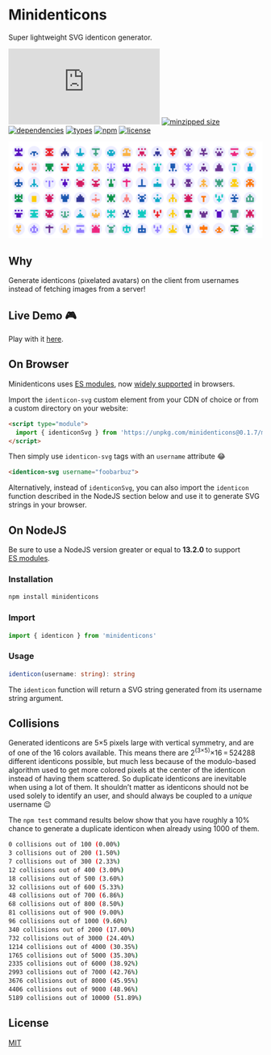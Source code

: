 # Minidenticons

Super lightweight SVG identicon generator.

![brotli size](https://badgen.net/badgesize/brotli/laurentpayot/minidenticons/main/minidenticons.min.js)
[![minzipped size](https://badgen.net/bundlephobia/minzip/minidenticons)](https://bundlephobia.com/result?p=minidenticons)
[![dependencies](https://badgen.net/david/dep/laurentpayot/minidenticons)](https://david-dm.org/laurentpayot/minidenticons)
[![types](https://badgen.net/npm/types/minidenticons)](https://github.com/laurentpayot/minidenticons/blob/main/index.d.ts)
[![npm](https://badgen.net/npm/v/minidenticons)](https://www.npmjs.com/package/minidenticons)
[![license](https://badgen.net/github/license/laurentpayot/minidenticons)](https://github.com/laurentpayot/minidenticons/blob/main/LICENSE)

[![Minidenticons](minidenticons.png)](https://laurentpayot.github.io/minidenticons/)

## Why

Generate identicons (pixelated avatars) on the client from usernames instead of fetching images from a server!

## Live Demo :video_game:

Play with it [here](https://laurentpayot.github.io/minidenticons/).

## On Browser

Minidenticons uses [ES modules](https://jakearchibald.com/2017/es-modules-in-browsers/), now [widely supported](https://caniuse.com/es6-module) in browsers.

Import the `identicon-svg` custom element from your CDN of choice or from a custom directory on your website:

```html
<script type="module">
  import { identiconSvg } from 'https://unpkg.com/minidenticons@0.1.7/minidenticons.min.js'
</script>
```

Then simply use `identicon-svg` tags with an `username` attribute :joy:

```html
<identicon-svg username="foobarbuz">
```

Alternatively, instead of `identiconSvg`, you can also import the `identicon` function described in the NodeJS section below and use it to generate SVG strings in your browser.

## On NodeJS

Be sure to use a NodeJS version greater or equal to **13.2.0** to support [ES modules](https://nodejs.org/api/esm.html).

### Installation

```bash
npm install minidenticons
```

### Import

```javascript
import { identicon } from 'minidenticons'
```

### Usage

```typescript
identicon(username: string): string
```

The `identicon` function will return a SVG string generated from its username string argument.

## Collisions

Generated identicons are 5×5 pixels large with vertical symmetry, and are of one of the 16 colors available.
This means there are 2<sup>(3×5)</sup>×16 = 524288 different identicons possible, but much less because of the modulo-based algorithm used to get more colored pixels at the center of the identicon instead of having them scattered. So duplicate identicons are inevitable when using a lot of them. It shouldn’t matter as identicons should not be used solely to identify an user, and should always be coupled to a *unique* username :wink:

The `npm test` command results below show that you have roughly a 10% chance to generate a duplicate identicon when already using 1000 of them.

```bash
0 collisions out of 100 (0.00%)
3 collisions out of 200 (1.50%)
7 collisions out of 300 (2.33%)
12 collisions out of 400 (3.00%)
18 collisions out of 500 (3.60%)
32 collisions out of 600 (5.33%)
48 collisions out of 700 (6.86%)
68 collisions out of 800 (8.50%)
81 collisions out of 900 (9.00%)
96 collisions out of 1000 (9.60%)
340 collisions out of 2000 (17.00%)
732 collisions out of 3000 (24.40%)
1214 collisions out of 4000 (30.35%)
1765 collisions out of 5000 (35.30%)
2335 collisions out of 6000 (38.92%)
2993 collisions out of 7000 (42.76%)
3676 collisions out of 8000 (45.95%)
4406 collisions out of 9000 (48.96%)
5189 collisions out of 10000 (51.89%)
```

## License

[MIT](https://github.com/laurentpayot/minidenticons/blob/main/LICENSE)
